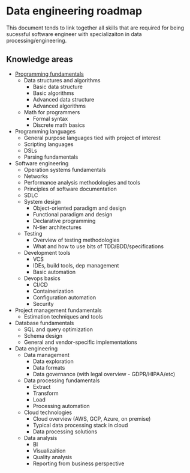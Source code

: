 # Data engineering roadmap

This document tends to link together all skills that are required for being sucessful software engineer with specializaiton
in data processing/engineering.

## Knowledge areas

* [Programming fundamentals](./doc/prog-fund.md)
    * Data structures and algorithms
        * Basic data structure
        * Basic algorithms
        * Advanced data structure
        * Advanced algorithms
    * Math for programmers
        * Formal syntax
        * Discrete math basics
* Programming languages
    * General purpose languages tied with project of interest
    * Scripting languages
    * DSLs
    * Parsing fundamentals
* Software engineering
    * Operation systems fundamentals
    * Networks
    * Performance analysis methodologies and tools
    * Principles of software documentation
    * SDLC
    * System design
        * Object-oriented paradigm and design
        * Functional paradigm and design
        * Declarative programming
        * N-tier architectures
    * Testing
        * Overview of testing methodologies
        * What and how to use bits of TDD/BDD/specifications
    * Development tools
        * VCS
        * IDEs, build tools, dep management
        * Basic automation
    * Devops basics
        * CI/CD
        * Containerization
        * Configuration automation
        * Security
* Project management fundamentals
    * Estimation techniques and tools
* Database fundamentals
    * SQL and query optimization
    * Schema design
    * General and vendor-specific implementations
* Data engineering
    * Data management
        * Data exploration
        * Data formats
        * Data governance (with legal overview - GDPR/HIPAA/etc)
    * Data processing fundamentals
        * Extract
        * Transform
        * Load
        * Processing automation
    * Cloud technologies
        * Cloud overview (AWS, GCP, Azure, on premise)
        * Typical data processing stack in cloud
        * Data processing solutions
    * Data analysis
        * BI
        * Visualizaition
        * Quality analysis
        * Reporting from business perspective
